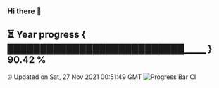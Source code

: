 ### Hi there 👋
⏳ Year progress { ███████████████████████████▁▁▁ } 90.42 %
---
⏰ Updated on Sat, 27 Nov 2021 00:51:49 GMT
![Progress Bar CI](https://github.com/liununu/liununu/workflows/Progress%20Bar%20CI/badge.svg)
